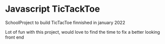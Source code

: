 # Javascript TicTackToe
SchoolProject to build TicTacToe finnished in january 2022

Lot of fun with this project, would love to find the time to fix a better looking front end 
